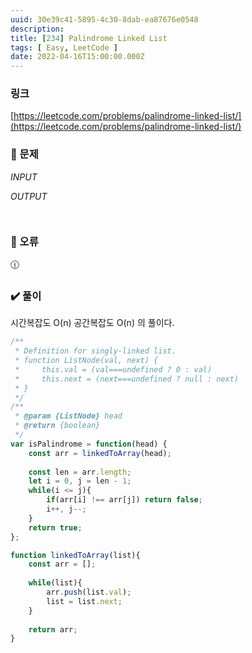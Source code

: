 ```yaml
---
uuid: 30e39c41-5895-4c30-8dab-ea87676e0548
description: 
title: [234] Palindrome Linked List
tags: [ Easy, LeetCode ]
date: 2022-04-16T15:00:00.000Z
---
```








### 링크

[https://leetcode.com/problems/palindrome-linked-list/](https://leetcode.com/problems/palindrome-linked-list/)

### 📝 문제

*INPUT*

*OUTPUT*

```jsx

```

```jsx

```

### 🚨 오류

<aside>
🕧

</aside>

### ✔️ 풀이

시간복잡도 O(n) 공간복잡도 O(n) 의 풀이다.

```jsx
/**
 * Definition for singly-linked list.
 * function ListNode(val, next) {
 *     this.val = (val===undefined ? 0 : val)
 *     this.next = (next===undefined ? null : next)
 * }
 */
/**
 * @param {ListNode} head
 * @return {boolean}
 */
var isPalindrome = function(head) {
    const arr = linkedToArray(head);
    
    const len = arr.length;
    let i = 0, j = len - 1;
    while(i <= j){
        if(arr[i] !== arr[j]) return false;
        i++, j--;
    }
    return true;
};

function linkedToArray(list){
    const arr = [];
    
    while(list){
        arr.push(list.val);
        list = list.next;
    }
    
    return arr;
}
```